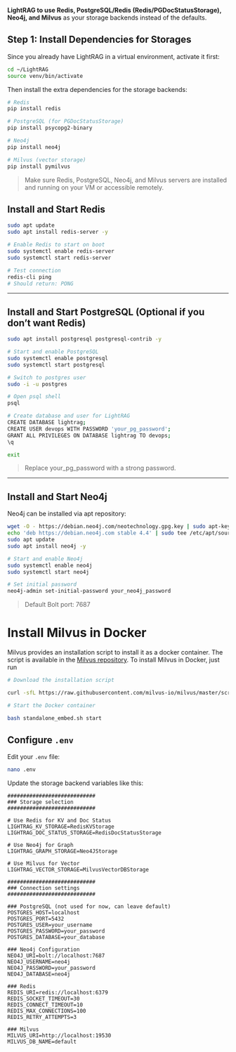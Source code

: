 **LightRAG to use Redis, PostgreSQL/Redis (Redis/PGDocStatusStorage), Neo4j, and Milvus** as your storage backends instead of the defaults.

## **Step 1: Install Dependencies for Storages**

Since you already have LightRAG in a virtual environment, activate it first:

```bash
cd ~/LightRAG
source venv/bin/activate
```

Then install the extra dependencies for the storage backends:

```bash
# Redis
pip install redis

# PostgreSQL (for PGDocStatusStorage)
pip install psycopg2-binary

# Neo4j
pip install neo4j

# Milvus (vector storage)
pip install pymilvus
```

> Make sure Redis, PostgreSQL, Neo4j, and Milvus servers are installed and running on your VM or accessible remotely.
> 

## **Install and Start Redis**

```bash
sudo apt update
sudo apt install redis-server -y

# Enable Redis to start on boot
sudo systemctl enable redis-server
sudo systemctl start redis-server

# Test connection
redis-cli ping
# Should return: PONG
```

---

## **Install and Start PostgreSQL (Optional if you don’t want Redis)**

```bash
sudo apt install postgresql postgresql-contrib -y

# Start and enable PostgreSQL
sudo systemctl enable postgresql
sudo systemctl start postgresql

# Switch to postgres user
sudo -i -u postgres

# Open psql shell
psql

# Create database and user for LightRAG
CREATE DATABASE lightrag;
CREATE USER devops WITH PASSWORD 'your_pg_password';
GRANT ALL PRIVILEGES ON DATABASE lightrag TO devops;
\q

exit
```

> Replace your_pg_password with a strong password.
> 

---

## **Install and Start Neo4j**

Neo4j can be installed via apt repository:

```bash
wget -O - https://debian.neo4j.com/neotechnology.gpg.key | sudo apt-key add -
echo 'deb https://debian.neo4j.com stable 4.4' | sudo tee /etc/apt/sources.list.d/neo4j.list
sudo apt update
sudo apt install neo4j -y

# Start and enable Neo4j
sudo systemctl enable neo4j
sudo systemctl start neo4j

# Set initial password
neo4j-admin set-initial-password your_neo4j_password
```

> Default Bolt port: 7687
> 

# Install Milvus in Docker

Milvus provides an installation script to install it as a docker container. The script is available in the [Milvus repository](https://raw.githubusercontent.com/milvus-io/milvus/master/scripts/standalone_embed.sh). To install Milvus in Docker, just run

```bash
# Download the installation script

curl -sfL https://raw.githubusercontent.com/milvus-io/milvus/master/scripts/standalone_embed.sh -o standalone_embed.sh

# Start the Docker container

bash standalone_embed.sh start
```

## **Configure `.env`**

Edit your `.env` file:

```bash
nano .env
```

Update the storage backend variables like this:

```
############################
### Storage selection
############################

# Use Redis for KV and Doc Status
LIGHTRAG_KV_STORAGE=RedisKVStorage
LIGHTRAG_DOC_STATUS_STORAGE=RedisDocStatusStorage

# Use Neo4j for Graph
LIGHTRAG_GRAPH_STORAGE=Neo4JStorage

# Use Milvus for Vector
LIGHTRAG_VECTOR_STORAGE=MilvusVectorDBStorage

############################
### Connection settings
############################

### PostgreSQL (not used for now, can leave default)
POSTGRES_HOST=localhost
POSTGRES_PORT=5432
POSTGRES_USER=your_username
POSTGRES_PASSWORD=your_password
POSTGRES_DATABASE=your_database

### Neo4j Configuration
NEO4J_URI=bolt://localhost:7687
NEO4J_USERNAME=neo4j
NEO4J_PASSWORD=your_password
NEO4J_DATABASE=neo4j

### Redis
REDIS_URI=redis://localhost:6379
REDIS_SOCKET_TIMEOUT=30
REDIS_CONNECT_TIMEOUT=10
REDIS_MAX_CONNECTIONS=100
REDIS_RETRY_ATTEMPTS=3

### Milvus
MILVUS_URI=http://localhost:19530
MILVUS_DB_NAME=default

```

